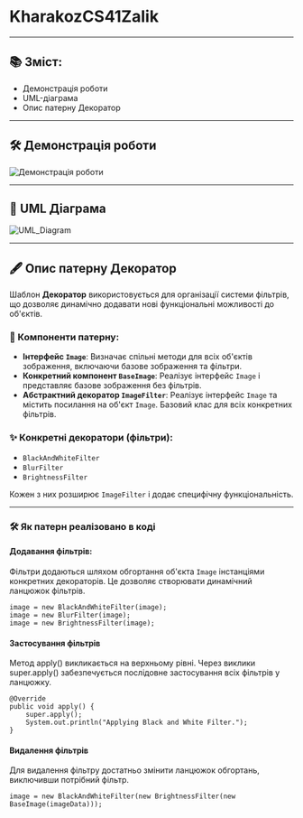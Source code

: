 # KharakozCS41Zalik
---

## 📚 Зміст:
- Демонстрація роботи
- UML-діаграма
- Опис патерну Декоратор

---

## 🛠️ Демонстрація роботи

![Демонстрація роботи](https://github.com/user-attachments/assets/33e6ccbc-2985-41cd-9dc6-a00c58b60a48)

---

## 📐 UML Діаграма

![UML_Diagram](https://github.com/user-attachments/assets/3ff50ca5-395f-4a8c-870c-e07740dd94d7)

---

## 🖋️ Опис патерну Декоратор

Шаблон **Декоратор** використовується для організації системи фільтрів, що дозволяє динамічно додавати нові функціональні можливості до об'єктів.

### 🔧 Компоненти патерну:
- **Інтерфейс `Image`**: Визначає спільні методи для всіх об'єктів зображення, включаючи базове зображення та фільтри.
- **Конкретний компонент `BaseImage`**: Реалізує інтерфейс `Image` і представляє базове зображення без фільтрів.
- **Абстрактний декоратор `ImageFilter`**: Реалізує інтерфейс `Image` та містить посилання на об'єкт `Image`. Базовий клас для всіх конкретних фільтрів.

### ✨ Конкретні декоратори (фільтри):
- `BlackAndWhiteFilter`
- `BlurFilter`
- `BrightnessFilter`

Кожен з них розширює `ImageFilter` і додає специфічну функціональність.

---

### 🛠 Як патерн реалізовано в коді

#### Додавання фільтрів:
Фільтри додаються шляхом обгортання об'єкта `Image` інстанціями конкретних декораторів. Це дозволяє створювати динамічний ланцюжок фільтрів.
```
image = new BlackAndWhiteFilter(image);
image = new BlurFilter(image);
image = new BrightnessFilter(image);
```

#### Застосування фільтрів
Метод apply() викликається на верхньому рівні. Через виклики super.apply() забезпечується послідовне застосування всіх фільтрів у ланцюжку.
```
@Override
public void apply() {
    super.apply();
    System.out.println("Applying Black and White Filter.");
}
```
#### Видалення фільтрів
Для видалення фільтру достатньо змінити ланцюжок обгортань, виключивши потрібний фільтр.
``` 
image = new BlackAndWhiteFilter(new BrightnessFilter(new BaseImage(imageData)));
```

